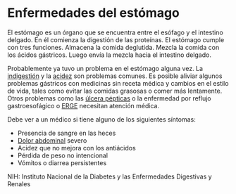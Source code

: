Enfermedades del estómago
=========================


El estómago es un órgano que se encuentra entre el esófago y el intestino delgado. En él comienza la digestión de las proteínas. El estómago cumple con tres funciones. Almacena la comida deglutida. Mezcla la comida con los ácidos gástricos. Luego envía la mezcla hacia el intestino delgado. 


Probablemente ya tuvo un problema en el estómago alguna vez. La [indigestión](https://medlineplus.gov/spanish/indigestion.html) y la [acidez](https://medlineplus.gov/spanish/heartburn.html) son problemas comunes. Es posible aliviar algunos problemas gástricos con medicinas sin receta médica y cambios en el estilo de vida, tales como evitar las comidas grasosas o comer más lentamente. Otros problemas como las [úlcera pépticas](https://medlineplus.gov/spanish/pepticulcer.html) o la enfermedad por reflujo gastroesofágico o [ERGE](https://medlineplus.gov/spanish/gerd.html) necesitan atención médica. 


Debe ver a un médico si tiene alguno de los siguientes síntomas:


* Presencia de sangre en las heces
* [Dolor abdominal](https://medlineplus.gov/spanish/abdominalpain.html) severo
* Acidez que no mejora con los antiácidos
* Pérdida de peso no intencional
* Vómitos o diarrea persistentes


NIH: Instituto Nacional de la Diabetes y las Enfermedades Digestivas y Renales 


